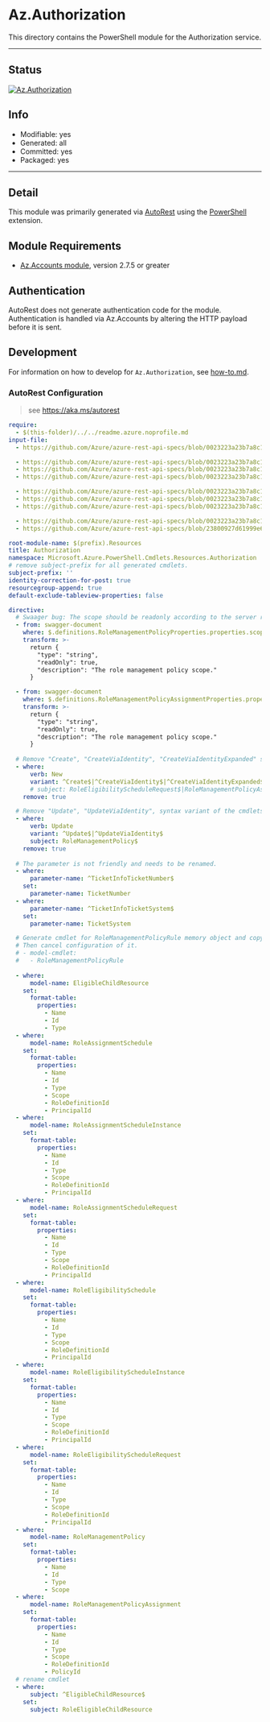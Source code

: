 <!-- region Generated -->
# Az.Authorization
This directory contains the PowerShell module for the Authorization service.

---
## Status
[![Az.Authorization](https://img.shields.io/powershellgallery/v/Az.Authorization.svg?style=flat-square&label=Az.Authorization "Az.Authorization")](https://www.powershellgallery.com/packages/Az.Authorization/)

## Info
- Modifiable: yes
- Generated: all
- Committed: yes
- Packaged: yes

---
## Detail
This module was primarily generated via [AutoRest](https://github.com/Azure/autorest) using the [PowerShell](https://github.com/Azure/autorest.powershell) extension.

## Module Requirements
- [Az.Accounts module](https://www.powershellgallery.com/packages/Az.Accounts/), version 2.7.5 or greater

## Authentication
AutoRest does not generate authentication code for the module. Authentication is handled via Az.Accounts by altering the HTTP payload before it is sent.

## Development
For information on how to develop for `Az.Authorization`, see [how-to.md](how-to.md).
<!-- endregion -->

### AutoRest Configuration
> see https://aka.ms/autorest

``` yaml
require:
  - $(this-folder)/../../readme.azure.noprofile.md
input-file:
  - https://github.com/Azure/azure-rest-api-specs/blob/0023223a23b7a8c1693f7d88678787e50fee6c96/specification/authorization/resource-manager/Microsoft.Authorization/preview/2020-10-01-preview/EligibleChildResources.json

  - https://github.com/Azure/azure-rest-api-specs/blob/0023223a23b7a8c1693f7d88678787e50fee6c96/specification/authorization/resource-manager/Microsoft.Authorization/preview/2020-10-01-preview/RoleAssignmentSchedule.json
  - https://github.com/Azure/azure-rest-api-specs/blob/0023223a23b7a8c1693f7d88678787e50fee6c96/specification/authorization/resource-manager/Microsoft.Authorization/preview/2020-10-01-preview/RoleAssignmentScheduleInstance.json
  - https://github.com/Azure/azure-rest-api-specs/blob/0023223a23b7a8c1693f7d88678787e50fee6c96/specification/authorization/resource-manager/Microsoft.Authorization/preview/2020-10-01-preview/RoleAssignmentScheduleRequest.json

  - https://github.com/Azure/azure-rest-api-specs/blob/0023223a23b7a8c1693f7d88678787e50fee6c96/specification/authorization/resource-manager/Microsoft.Authorization/preview/2020-10-01-preview/RoleEligibilitySchedule.json
  - https://github.com/Azure/azure-rest-api-specs/blob/0023223a23b7a8c1693f7d88678787e50fee6c96/specification/authorization/resource-manager/Microsoft.Authorization/preview/2020-10-01-preview/RoleEligibilityScheduleInstance.json
  - https://github.com/Azure/azure-rest-api-specs/blob/0023223a23b7a8c1693f7d88678787e50fee6c96/specification/authorization/resource-manager/Microsoft.Authorization/preview/2020-10-01-preview/RoleEligibilityScheduleRequest.json

  - https://github.com/Azure/azure-rest-api-specs/blob/0023223a23b7a8c1693f7d88678787e50fee6c96/specification/authorization/resource-manager/Microsoft.Authorization/preview/2020-10-01-preview/RoleManagementPolicy.json
  - https://github.com/Azure/azure-rest-api-specs/blob/23800927d61999e655f6fd7fd054deaa80385683/specification/authorization/resource-manager/Microsoft.Authorization/preview/2020-10-01-preview/RoleManagementPolicyAssignment.json

root-module-name: $(prefix).Resources
title: Authorization
namespace: Microsoft.Azure.PowerShell.Cmdlets.Resources.Authorization
# remove subject-prefix for all generated cmdlets.
subject-prefix: ''
identity-correction-for-post: true
resourcegroup-append: true
default-exclude-tableview-properties: false

directive:
  # Swaager bug: The scope should be readonly according to the server response.
  - from: swagger-document
    where: $.definitions.RoleManagementPolicyProperties.properties.scope
    transform: >-
      return {
        "type": "string",
        "readOnly": true,
        "description": "The role management policy scope."
      }

  - from: swagger-document
    where: $.definitions.RoleManagementPolicyAssignmentProperties.properties.scope
    transform: >-
      return {
        "type": "string",
        "readOnly": true,
        "description": "The role management policy scope."
      }
      
  # Remove "Create", "CreateViaIdentity", "CreateViaIdentityExpanded" syntax variant of the cmdlets. Because of new cmdlet does unsupport.
  - where:
      verb: New
      variant: ^Create$|^CreateViaIdentity$|^CreateViaIdentityExpanded$
      # subject: RoleEligibilityScheduleRequest$|RoleManagementPolicyAssignment$
    remove: true

  # Remove "Update", "UpdateViaIdentity", syntax variant of the cmdlets. Because of update cmdlet does unsupport.
  - where:
      verb: Update
      variant: ^Update$|^UpdateViaIdentity$
      subject: RoleManagementPolicy$
    remove: true
  
  # The parameter is not friendly and needs to be renamed.
  - where:
      parameter-name: ^TicketInfoTicketNumber$
    set:
      parameter-name: TicketNumber
  - where:
      parameter-name: ^TicketInfoTicketSystem$
    set:
      parameter-name: TicketSystem

  # Generate cmdlet for RoleManagementPolicyRule memory object and copy to the custom folder for rename cmdlet(New-AzAuthorizationRoleManagementPolicyRuleObject --> New-AzRoleManagementPolicyRuleObject).
  # Then cancel configuration of it.   
  # - model-cmdlet:
  #   - RoleManagementPolicyRule
  
  - where:
      model-name: EligibleChildResource
    set:
      format-table:
        properties:
          - Name
          - Id
          - Type
  - where:
      model-name: RoleAssignmentSchedule
    set:
      format-table:
        properties:
          - Name
          - Id
          - Type
          - Scope
          - RoleDefinitionId
          - PrincipalId
  - where:
      model-name: RoleAssignmentScheduleInstance
    set:
      format-table:
        properties:
          - Name
          - Id
          - Type
          - Scope
          - RoleDefinitionId
          - PrincipalId
  - where:
      model-name: RoleAssignmentScheduleRequest
    set:
      format-table:
        properties:
          - Name
          - Id
          - Type
          - Scope
          - RoleDefinitionId
          - PrincipalId
  - where:
      model-name: RoleEligibilitySchedule
    set:
      format-table:
        properties:
          - Name
          - Id
          - Type
          - Scope
          - RoleDefinitionId
          - PrincipalId
  - where:
      model-name: RoleEligibilityScheduleInstance
    set:
      format-table:
        properties:
          - Name
          - Id
          - Type
          - Scope
          - RoleDefinitionId
          - PrincipalId
  - where:
      model-name: RoleEligibilityScheduleRequest
    set:
      format-table:
        properties:
          - Name
          - Id
          - Type
          - Scope
          - RoleDefinitionId
          - PrincipalId
  - where:
      model-name: RoleManagementPolicy
    set:
      format-table:
        properties:
          - Name
          - Id
          - Type
          - Scope
  - where:
      model-name: RoleManagementPolicyAssignment
    set:
      format-table:
        properties:
          - Name
          - Id
          - Type
          - Scope
          - RoleDefinitionId
          - PolicyId
  # rename cmdlet   
  - where:
      subject: ^EligibleChildResource$
    set:
      subject: RoleEligibleChildResource       
```
